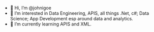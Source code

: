 - 👋 Hi, I’m @johnigoe
- 👀 I’m interested in Data Engineering, APIS, all things .Net, c#; Data Science; App Development esp around data and analytics.
- 🌱 I’m currently learning APIS and XML.

<!---
johnigoe/johnigoe is a ✨ special ✨ repository because its `README.md` (this file) appears on your GitHub profile.
You can click the Preview link to take a look at your changes.
--->
